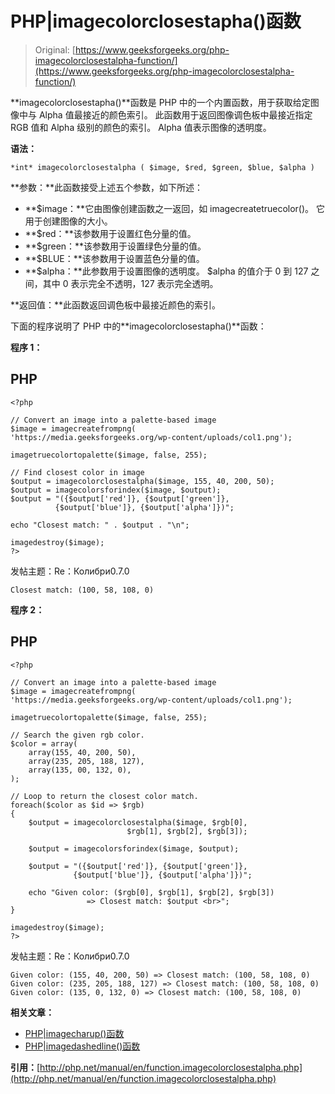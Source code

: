 # PHP|imagecolorclosestapha()函数

> Original: [https://www.geeksforgeeks.org/php-imagecolorclosestalpha-function/](https://www.geeksforgeeks.org/php-imagecolorclosestalpha-function/)

**imagecolorclosestapha()**函数是 PHP 中的一个内置函数，用于获取给定图像中与 Alpha 值最接近的颜色索引。 此函数用于返回图像调色板中最接近指定 RGB 值和 Alpha 级别的颜色的索引。 Alpha 值表示图像的透明度。

**语法：**

```
*int* imagecolorclosestalpha ( $image, $red, $green, $blue, $alpha )
```

**参数：**此函数接受上述五个参数，如下所述：

*   **$image：**它由图像创建函数之一返回，如 imagecreatetruecolor()。 它用于创建图像的大小。
*   **$red：**该参数用于设置红色分量的值。
*   **$green：**该参数用于设置绿色分量的值。
*   **$BLUE：**该参数用于设置蓝色分量的值。
*   **$alpha：**此参数用于设置图像的透明度。 $alpha 的值介于 0 到 127 之间，其中 0 表示完全不透明，127 表示完全透明。

**返回值：**此函数返回调色板中最接近颜色的索引。

下面的程序说明了 PHP 中的**imagecolorclosestapha()**函数：

**程序 1：**

## PHP

```
<?php

// Convert an image into a palette-based image
$image = imagecreatefrompng(
'https://media.geeksforgeeks.org/wp-content/uploads/col1.png');

imagetruecolortopalette($image, false, 255);

// Find closest color in image
$output = imagecolorclosestalpha($image, 155, 40, 200, 50);
$output = imagecolorsforindex($image, $output);
$output = "({$output['red']}, {$output['green']},
          {$output['blue']}, {$output['alpha']})";

echo "Closest match: " . $output . "\n";

imagedestroy($image);
?>
```

发帖主题：Re：Колибри0.7.0

```
Closest match: (100, 58, 108, 0)
```

**程序 2：**

## PHP

```
<?php

// Convert an image into a palette-based image
$image = imagecreatefrompng(
'https://media.geeksforgeeks.org/wp-content/uploads/col1.png');

imagetruecolortopalette($image, false, 255);

// Search the given rgb color.
$color = array(
    array(155, 40, 200, 50),
    array(235, 205, 188, 127),
    array(135, 00, 132, 0),
);

// Loop to return the closest color match.
foreach($color as $id => $rgb)
{
    $output = imagecolorclosestalpha($image, $rgb[0],
                          $rgb[1], $rgb[2], $rgb[3]);

    $output = imagecolorsforindex($image, $output);

    $output = "({$output['red']}, {$output['green']},
              {$output['blue']}, {$output['alpha']})";

    echo "Given color: ($rgb[0], $rgb[1], $rgb[2], $rgb[3])
                 => Closest match: $output <br>";
}

imagedestroy($image);
?>
```

发帖主题：Re：Колибри0.7.0

```
Given color: (155, 40, 200, 50) => Closest match: (100, 58, 108, 0) 
Given color: (235, 205, 188, 127) => Closest match: (100, 58, 108, 0) 
Given color: (135, 0, 132, 0) => Closest match: (100, 58, 108, 0) 
```

**相关文章：**

*   [PHP|imagecharup()函数](https://www.geeksforgeeks.org/php-imagecharup-function/)
*   [PHP|imagedashedline()函数](https://www.geeksforgeeks.org/php-imagedashedline-function/)

**引用：**[http://php.net/manual/en/function.imagecolorclosestalpha.php](http://php.net/manual/en/function.imagecolorclosestalpha.php)